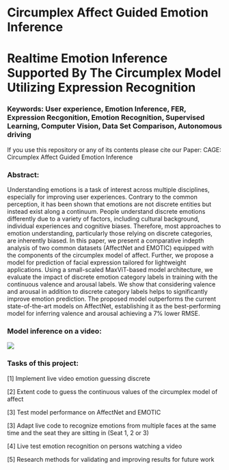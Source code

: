 # Circumplex Affect Guided Emotion Inference 

# Realtime Emotion Inference Supported By The Circumplex Model Utilizing Expression Recognition

### Keywords: User experience, Emotion Inference, FER, Expression Recgonition, Emotion Recognition, Supervised Learning, Computer Vision, Data Set Comparison, Autonomous driving

If you use this repository or any of its contents please cite our Paper: 
CAGE: Circumplex Affect Guided Emotion Inference

### Abstract: 
Understanding emotions is a task of interest across multiple disciplines, especially for improving user experiences. Contrary to the common perception, it has been shown that emotions are not discrete entities but instead exist along a continuum. People understand discrete emotions differently due to a variety of factors, including cultural background, individual experiences and cognitive biases. Therefore, most approaches to emotion understanding, particularly those relying on discrete categories, are inherently biased. In this paper, we present a comparative indepth analysis of two common datasets (AffectNet and EMOTIC) equipped with the components of the circumplex model of affect. Further, we propose a model for prediction of facial expression tailored for lightweight applications. Using a small-scaled MaxViT-based model architecture, we evaluate the impact of discrete emotion category labels in training with the continuous valence and arousal labels. We show that considering valence and arousal in addition to discrete category labels helps to significantly improve emotion prediction. The proposed model outperforms the current state-of-the-art models on AffectNet, establishing it as the best-performing model for inferring valence and arousal achieving a 7% lower RMSE.

### Model inference on a video: 
![](https://github.com/wagner-niklas/KIT_FacialEmotionRecognition/blob/main/Honnold_AffectNet7VA_short.gif)

### Tasks of this project:

[1] Implement live video emotion guessing discrete

[2] Extent code to guess the continuous values of the circumplex model of affect

[3] Test model performance on AffectNet and EMOTIC

[3] Adapt live code to recognize emotions from multiple faces at the same time and the seat they are sitting in (Seat 1, 2 or 3)

[4] Live test emotion recognition on persons watching a video

[5] Research methods for validating and improving results for future work
